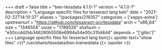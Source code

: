 +++
draft = false
title = "ben-tessdata 4.1.0-1"
version = "4.1.0-1"
description = "Language specific files for tesseract lang ben"
date = "2021-02-22T14:10:37"
aliases = "/packages/219357"
categories = ['xapps-extra']
upstreamurl = "https://github.com/tesseract-ocr/tessdata"
arch = "x86_64"
size = "1346504"
usize = "1789526"
sha1sum = "e50ccdd2bb346280b5506e6994a54e00c315d4d4"
depends = "['glibc']"
+++
Language specific files for tesseract lang ben{{< spoiler text="show files" >}}* /usr/share/tessdata/ben.traineddata
{{< /spoiler >}}